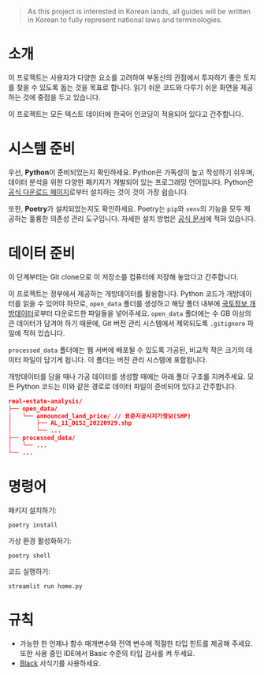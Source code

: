 > As this project is interested in Korean lands, all guides will be written in Korean to fully represent national laws and terminologies.

# 소개

이 프로젝트는 사용자가 다양한 요소를 고려하여 부동산의 관점에서 투자하기 좋은 토지를 찾을 수 있도록 돕는 것을 목표로 합니다. 읽기 쉬운 코드와 다루기 쉬운 화면을 제공하는 것에 중점을 두고 있습니다.

이 프로젝트는 모든 텍스트 데이터에 한국어 인코딩이 적용되어 있다고 간주합니다.

# 시스템 준비

우선, **Python**이 준비되었는지 확인하세요. Python은 가독성이 높고 작성하기 쉬우며, 데이터 분석을 위한 다양한 패키지가 개발되어 있는 프로그래밍 언어입니다. Python은 [공식 다운로드 페이지](https://www.python.org/downloads/)로부터 설치하는 것이 것이 가장 쉽습니다.

또한, **Poetry**가 설치되었는지도 확인하세요. Poetry는 `pip`와 `venv`의 기능을 모두 제공하는 훌륭한 의존성 관리 도구입니다. 자세한 설치 방법은 [공식 문서](https://python-poetry.org/docs/)에 적혀 있습니다.

# 데이터 준비

이 단계부터는 Git clone으로 이 저장소를 컴퓨터에 저장해 놓았다고 간주합니다.

이 프로젝트는 정부에서 제공하는 개방데이터를 활용합니다. Python 코드가 개방데이터를 읽을 수 있어야 하므로, `open_data` 폴더를 생성하고 해당 폴더 내부에 [국토정보 개방데이터](http://openapi.nsdi.go.kr/nsdi/index.do)로부터 다운로드한 파일들을 넣어주세요. `open_data` 폴더에는 수 GB 이상의 큰 데이터가 담겨야 하기 때문에, Git 버전 관리 시스템에서 제외되도록 `.gitignore` 파일에 적혀 있습니다.

`processed_data` 폴더에는 웹 서버에 배포될 수 있도록 가공된, 비교적 작은 크기의 데이터 파일이 담기게 됩니다. 이 폴더는 버전 관리 시스템에 포함됩니다.

개방데이터를 담을 때나 가공 데이터를 생성할 때에는 아래 폴더 구조를 지켜주세요. 모든 Python 코드는 이와 같은 경로로 데이터 파일이 준비되어 있다고 간주합니다.

```json
real-estate-analysis/
├── open_data/
│   └── announced_land_price/ // 표준지공시지가정보(SHP)
│       ├── AL_11_D152_20220929.shp
│       └── ...
├── processed_data/
│   └── ...
└── ...
```

# 명령어

패키지 설치하기:

```
poetry install
```

가상 환경 활성화하기:

```
poetry shell
```

코드 실행하기:

```
streamlit run home.py
```

# 규칙

- 가능한 한 언제나 함수 매개변수와 전역 변수에 적절한 타입 힌트를 제공해 주세요. 또한 사용 중인 IDE에서 Basic 수준의 타입 검사를 켜 두세요.
- [Black](https://github.com/psf/black) 서식기를 사용하세요.
